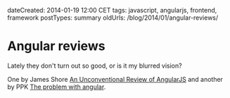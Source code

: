 dateCreated: 2014-01-19 12:00 CET
tags: javascript, angularjs, frontend, framework
postTypes: summary
oldUrls: /blog/2014/01/angular-reviews/

# Angular reviews

Lately they don't turn out so good, or is it my blurred vision?

One by James Shore [An Unconventional Review of AngularJS](http://www.letscodejavascript.com/v3/blog/2015/01/angular_review)
and another by PPK [The problem with angular](http://www.quirksmode.org/blog/archives/2015/01/the_problem_wit.html).
